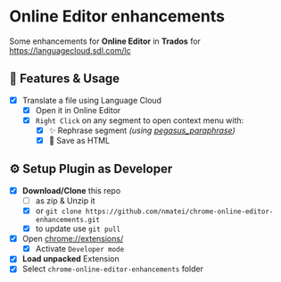 # Online Editor enhancements

Some enhancements for **Online Editor** in **Trados** for https://languagecloud.sdl.com/lc

## 💠 Features & Usage

- [x] Translate a file using Language Cloud
  - [x] Open it in Online Editor
  - [x] `Right Click` on any segment to open context menu with:
    - [x] ✨ Rephrase segment *(using [pegasus_paraphrase](https://huggingface.co/tuner007/pegasus_paraphrase))*
    - [x] 📩 Save as HTML

## ⚙ Setup Plugin as Developer

- [x] **Download/Clone** this repo
    - [ ] as zip & Unzip it
    - [x] or `git clone https://github.com/nmatei/chrome-online-editor-enhancements.git`
    - [x] to update use `git pull`
- [x] Open [chrome://extensions/](chrome://extensions/)
    - [x] Activate `Developer mode`
- [x] **Load unpacked** Extension
- [x] Select `chrome-online-editor-enhancements` folder
